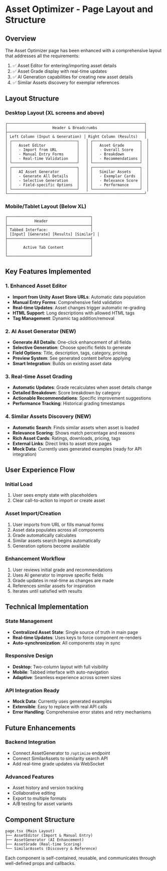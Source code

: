 # Asset Optimizer - Page Layout and Structure

## Overview

The Asset Optimizer page has been enhanced with a comprehensive layout that addresses all the requirements:

1. ✅ Asset Editor for entering/importing asset details
2. ✅ Asset Grade display with real-time updates
3. ✅ AI Generation capabilities for creating new asset details
4. ✅ Similar Assets discovery for exemplar references

## Layout Structure

### Desktop Layout (XL screens and above)
```
┌─────────────────────────────────────────────────────────────┐
│                    Header & Breadcrumbs                     │
├─────────────────────────────────────────────────────────────┤
│ Left Column (Input & Generation) │ Right Column (Results)   │
│ ┌─────────────────────────────┐   │ ┌─────────────────────┐  │
│ │   Asset Editor              │   │ │   Asset Grade       │  │
│ │   - Import from URL         │   │ │   - Overall Score   │  │
│ │   - Manual Entry Forms      │   │ │   - Breakdown       │  │
│ │   - Real-time Validation    │   │ │   - Recommendations │  │
│ └─────────────────────────────┘   │ └─────────────────────┘  │
│ ┌─────────────────────────────┐   │ ┌─────────────────────┐  │
│ │   AI Asset Generator        │   │ │   Similar Assets    │  │
│ │   - Generate All Details    │   │ │   - Exemplar Cards  │  │
│ │   - Selective Generation    │   │ │   - Relevance Score │  │
│ │   - Field-specific Options  │   │ │   - Performance     │  │
│ └─────────────────────────────┘   │ └─────────────────────┘  │
└─────────────────────────────────────────────────────────────┘
```

### Mobile/Tablet Layout (Below XL)
```
┌─────────────────────────────────────┐
│            Header                   │
├─────────────────────────────────────┤
│ Tabbed Interface:                   │
│ [Input] [Generate] [Results] [Similar] │
├─────────────────────────────────────┤
│                                     │
│       Active Tab Content            │
│                                     │
└─────────────────────────────────────┘
```

## Key Features Implemented

### 1. Enhanced Asset Editor
- **Import from Unity Asset Store URLs**: Automatic data population
- **Manual Entry Forms**: Comprehensive field validation
- **Real-time Updates**: Asset changes trigger automatic re-grading
- **HTML Support**: Long descriptions with allowed HTML tags
- **Tag Management**: Dynamic tag addition/removal

### 2. AI Asset Generator (NEW)
- **Generate All Details**: One-click enhancement of all fields
- **Selective Generation**: Choose specific fields to generate
- **Field Options**: Title, description, tags, category, pricing
- **Preview System**: See generated content before applying
- **Smart Integration**: Builds on existing asset data

### 3. Real-time Asset Grading
- **Automatic Updates**: Grade recalculates when asset details change
- **Detailed Breakdown**: Score breakdown by category
- **Actionable Recommendations**: Specific improvement suggestions
- **Performance Tracking**: Historical grading timestamps

### 4. Similar Assets Discovery (NEW)
- **Automatic Search**: Finds similar assets when asset is loaded
- **Relevance Scoring**: Shows match percentage and reasons
- **Rich Asset Cards**: Ratings, downloads, pricing, tags
- **External Links**: Direct links to asset store pages
- **Mock Data**: Currently uses generated examples (ready for API integration)

## User Experience Flow

### Initial Load
1. User sees empty state with placeholders
2. Clear call-to-action to import or create asset

### Asset Import/Creation
1. User imports from URL or fills manual forms
2. Asset data populates across all components
3. Grade automatically calculates
4. Similar assets search begins automatically
5. Generation options become available

### Enhancement Workflow
1. User reviews initial grade and recommendations
2. Uses AI generator to improve specific fields
3. Grade updates in real-time as changes are made
4. References similar assets for inspiration
5. Iterates until satisfied with results

## Technical Implementation

### State Management
- **Centralized Asset State**: Single source of truth in main page
- **Real-time Updates**: Uses keys to force component re-renders
- **Auto-synchronization**: All components stay in sync

### Responsive Design
- **Desktop**: Two-column layout with full visibility
- **Mobile**: Tabbed interface with auto-navigation
- **Adaptive**: Seamless experience across screen sizes

### API Integration Ready
- **Mock Data**: Currently uses generated examples
- **Extensible**: Easy to replace with real API calls
- **Error Handling**: Comprehensive error states and retry mechanisms

## Future Enhancements

### Backend Integration
- Connect AssetGenerator to `/optimize` endpoint
- Connect SimilarAssets to similarity search API
- Add real-time grade updates via WebSocket

### Advanced Features
- Asset history and version tracking
- Collaborative editing
- Export to multiple formats
- A/B testing for asset variants

## Component Structure

```
page.tsx (Main Layout)
├── AssetEditor (Import & Manual Entry)
├── AssetGenerator (AI Enhancement)
├── AssetGrade (Real-time Scoring)
└── SimilarAssets (Discovery & Reference)
```

Each component is self-contained, reusable, and communicates through well-defined props and callbacks.